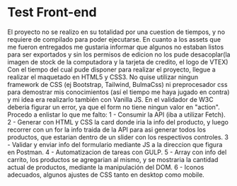 # Test Front-end
El proyecto no se realizo en su totalidad por una cuestion de tiempos, y no requiere de compilado para poder ejecutarse. En cuanto a los assets que me fueron entregados me gustaria informar que algunos no estaban listos para ser exportados y sin los permisos de edicion no los pude desacoplar(la imagen de stock de la computadora y la tarjeta de credito, el logo de VTEX)
 Con el tiempo del cual pude disponer para realizar el proyecto, llegue a realizar el maquetado en HTML5 y CSS3. No quise utilizar ningun framework de CSS (ej Bootstrap, Tailwind, BulmaCss) ni preprocesador css para demostrar mis conocimientos (así el tiempo me haya jugado en contra) y mi idea era realizarlo también con Vanilla JS. En el validador de W3C deberia figurar un error, ya que el form no tiene ningun valor en "action".
 Procedo a enlistar lo que me falto:
 1 - Consumir la API (iba a utilizar Fetch).
 2 - Generar con HTML y CSS la card donde iria la info del producto, y luego recorrer con un for la info traida de la API para asi generar todos los productos, que estarian dentro de un slider con los respectivos controles. 
 3 - Validar y enviar info del formulario mediante JS a la direccion que figura en Postman.
 4 - Automatizacion de tareas con GULP.
 5 - Array con info del carrito, los productos se agregarian al mismo, y se mostraria la cantidad actual de productos, mediante la manipulación del DOM.
 6 - Iconos adecuados, algunos ajustes de CSS tanto en desktop como mobile.
